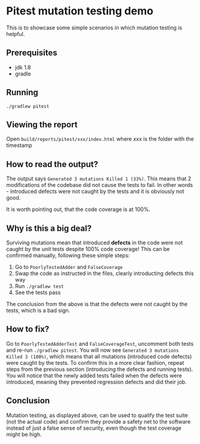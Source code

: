 # Pitest mutation testing demo
This is to showcase some simple scenarios in which mutation testing is helpful.

## Prerequisites
- jdk 1.8
- gradle

## Running
`./gradlew pitest`

## Viewing the report
Open `build/reports/pitest/xxx/index.html` where *xxx* is the folder with the timestamp

## How to read the output?
The output says `Generated 3 mutations Killed 1 (33%)`. This means that 2 modifications of the codebase did not cause the tests to fail. In other words - introduced defects were not caught by the tests and it is obviously not good.

It is worth pointing out, that the code coverage is at 100%.

## Why is this a big deal?
Surviving mutations mean that introduced **defects** in the code were not caught by the unit tests despite 100% code coverage!
This can be confirmed manually, following these simple steps:

1. Go to `PoorlyTestedAdder` and `FalseCoverage`
2. Swap the code as instructed in the files, clearly introducting defects this way
3. Run `./gradlew test`
4. See the tests pass

The conclusion from the above is that the defects were not caught by the tests, which is a bad sign.    

## How to fix?
Go to `PoorlyTestedAdderTest` and `FalseCoverageTest`, uncomment both tests and re-run `./gradlew pitest`.
You will now see `Generated 3 mutations Killed 3 (100%)`, which means that all mutations (introduced code defects) were caught by the tests. To confirm this in a more clear fashion, repeat steps from the previous section (introducing the defects and running tests). You will notice that the newly added tests failed when the defects were introduced, meaning they prevented regression defects and did their job.

## Conclusion
Mutation testing, as displayed above, can be used to qualify the test suite (not the actual code) and confirm they provide a safety net to the software instead of just a false sense of security, even though the test coverage might be high.
